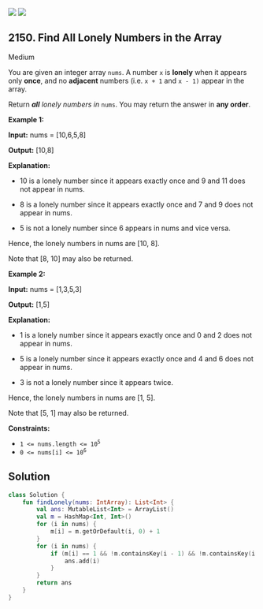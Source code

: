 [![](https://img.shields.io/github/stars/javadev/LeetCode-in-Kotlin?label=Stars&style=flat-square)](https://github.com/javadev/LeetCode-in-Kotlin)
[![](https://img.shields.io/github/forks/javadev/LeetCode-in-Kotlin?label=Fork%20me%20on%20GitHub%20&style=flat-square)](https://github.com/javadev/LeetCode-in-Kotlin/fork)

## 2150\. Find All Lonely Numbers in the Array

Medium

You are given an integer array `nums`. A number `x` is **lonely** when it appears only **once**, and no **adjacent** numbers (i.e. `x + 1` and `x - 1)` appear in the array.

Return _**all** lonely numbers in_ `nums`. You may return the answer in **any order**.

**Example 1:**

**Input:** nums = [10,6,5,8]

**Output:** [10,8]

**Explanation:**

- 10 is a lonely number since it appears exactly once and 9 and 11 does not appear in nums. 

- 8 is a lonely number since it appears exactly once and 7 and 9 does not appear in nums. 

- 5 is not a lonely number since 6 appears in nums and vice versa. 

Hence, the lonely numbers in nums are [10, 8]. 

Note that [8, 10] may also be returned. 

**Example 2:**

**Input:** nums = [1,3,5,3]

**Output:** [1,5]

**Explanation:**

- 1 is a lonely number since it appears exactly once and 0 and 2 does not appear in nums. 

- 5 is a lonely number since it appears exactly once and 4 and 6 does not appear in nums. 

- 3 is not a lonely number since it appears twice. 

Hence, the lonely numbers in nums are [1, 5]. 

Note that [5, 1] may also be returned. 

**Constraints:**

*   <code>1 <= nums.length <= 10<sup>5</sup></code>
*   <code>0 <= nums[i] <= 10<sup>6</sup></code>

## Solution

```kotlin
class Solution {
    fun findLonely(nums: IntArray): List<Int> {
        val ans: MutableList<Int> = ArrayList()
        val m = HashMap<Int, Int>()
        for (i in nums) {
            m[i] = m.getOrDefault(i, 0) + 1
        }
        for (i in nums) {
            if (m[i] == 1 && !m.containsKey(i - 1) && !m.containsKey(i + 1)) {
                ans.add(i)
            }
        }
        return ans
    }
}
```